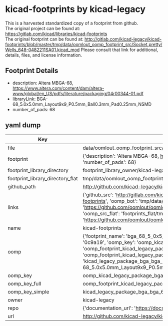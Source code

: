 # kicad-footprints by kicad-legacy  
This is a harvested standardized copy of a footprint from github.  
The original project can be found at:  
https://gitlab.com/kicad/libraries/kicad-footprints  
The original footprint can be found at:
http://gitlab.com/kicad-legacy/kicad-footprints/blob/master/tmp/data/oomlout_oomp_footprint_src/Socket.pretty/Wells_648-0482211SA01.kicad_mod
Please consult that link for additional, details, files, and license information.  
## Footprint Details
* description: Altera MBGA-68, https://www.altera.com/content/dam/altera-www/global/en_US/pdfs/literature/packaging/04r00344-01.pdf  
* libraryLink: BGA-68_5.0x5.0mm_Layout9x9_P0.5mm_Ball0.3mm_Pad0.25mm_NSMD  
* number_of_pads: 68  
## yaml dump  
| Key | Value |  
| --- | --- |  
| file | data/oomlout_oomp_footprint_src/kicad-footprints/Package_BGA.pretty/BGA-68_5.0x5.0mm_Layout9x9_P0.5mm_Ball0.3mm_Pad0.25mm_NSMD.kicad_mod |  
| footprint | {'description': 'Altera MBGA-68, https://www.altera.com/content/dam/altera-www/global/en_US/pdfs/literature/packaging/04r00344-01.pdf', 'libraryLink': 'BGA-68_5.0x5.0mm_Layout9x9_P0.5mm_Ball0.3mm_Pad0.25mm_NSMD', 'number_of_pads': 68} |  
| footprint_library_directory | footprint_library_owner/kicad-legacy_kicad-footprints |  
| footprint_library_directory_flat | tmp/data/oomlout_oomp_footprint_src/footprints_flat/kicad_legacy_package_bga_bga_68_5_0x5_0mm_layout9x9_p0_5mm_ball0_3mm_pad0_25mm_nsmd/working |  
| github_path | http://github.com/kicad-legacy/kicad-footprints/blob/master/tmp/data/oomlout_oomp_footprint_src/Package_BGA.pretty/BGA-68_5.0x5.0mm_Layout9x9_P0.5mm_Ball0.3mm_Pad0.25mm_NSMD.kicad_mod |  
| links | {'github_src': 'http://gitlab.com/kicad-legacy/kicad-footprints/blob/master/tmp/data/oomlout_oomp_footprint_src/Socket.pretty/Wells_648-0482211SA01.kicad_mod', 'github_src_repo': 'https://gitlab.com/kicad/libraries/kicad-footprints', 'oomp_bot': 'tmp/data/oomlout_oomp_footprint_src/footprints/kicad_legacy_package_bga_bga_68_5_0x5_0mm_layout9x9_p0_5mm_ball0_3mm_pad0_25mm_nsmd/working', 'oomp_bot_github': 'https://github.com/oomlout/oomlout_oomp_footprint_bot/tree/main/tmp/data/oomlout_oomp_footprint_src/footprints/kicad_legacy_package_bga_bga_68_5_0x5_0mm_layout9x9_p0_5mm_ball0_3mm_pad0_25mm_nsmd/working', 'oomp_src_flat': 'footprints_flat/tmp/data/oomlout_oomp_footprint_src/footprints_flat/kicad_legacy_package_bga_bga_68_5_0x5_0mm_layout9x9_p0_5mm_ball0_3mm_pad0_25mm_nsmd/working', 'oomp_src_flat_github': 'https://github.com/oomlout/oomlout_oomp_footprint_src/tree/main/tmp/data/oomlout_oomp_footprint_src/footprints_flat/kicad_legacy_package_bga_bga_68_5_0x5_0mm_layout9x9_p0_5mm_ball0_3mm_pad0_25mm_nsmd/working'} |  
| name | kicad-footprints |  
| oomp | {'footprint_name': 'bga_68_5_0x5_0mm_layout9x9_p0_5mm_ball0_3mm_pad0_25mm_nsmd', 'library_name': 'package_bga', 'md5': '0c9a1938b1728e75ddcd8bf893cb99ed', 'md5_10': '0c9a1938b1', 'md5_5': '0c9a1', 'md5_6': '0c9a19', 'oomp_key': 'oomp_kicad_legacy_package_bga_bga_68_5_0x5_0mm_layout9x9_p0_5mm_ball0_3mm_pad0_25mm_nsmd', 'oomp_key_extra': 'oomp_footprint_kicad_legacy_package_bga_bga_68_5_0x5_0mm_layout9x9_p0_5mm_ball0_3mm_pad0_25mm_nsmd', 'oomp_key_full': 'oomp_footprint_kicad_legacy_package_bga_bga_68_5_0x5_0mm_layout9x9_p0_5mm_ball0_3mm_pad0_25mm_nsmd_0c9a19', 'oomp_key_simple': 'kicad_legacy_package_bga_bga_68_5_0x5_0mm_layout9x9_p0_5mm_ball0_3mm_pad0_25mm_nsmd', 'original_filename': 'data/oomlout_oomp_footprint_src/kicad-footprints/Package_BGA.pretty/BGA-68_5.0x5.0mm_Layout9x9_P0.5mm_Ball0.3mm_Pad0.25mm_NSMD.kicad_mod', 'owner_name': 'kicad_legacy'} |  
| oomp_key | oomp_kicad_legacy_package_bga_bga_68_5_0x5_0mm_layout9x9_p0_5mm_ball0_3mm_pad0_25mm_nsmd |  
| oomp_key_full | oomp_footprint_kicad_legacy_package_bga_bga_68_5_0x5_0mm_layout9x9_p0_5mm_ball0_3mm_pad0_25mm_nsmd |  
| oomp_key_simple | kicad_legacy_package_bga_bga_68_5_0x5_0mm_layout9x9_p0_5mm_ball0_3mm_pad0_25mm_nsmd |  
| owner | kicad-legacy |  
| repo | {'documentation_url': 'https://docs.github.com/rest/repos/repos#get-a-repository', 'message': 'Not Found'} |  
| url | http://github.com/kicad-legacy/kicad-footprints |  

